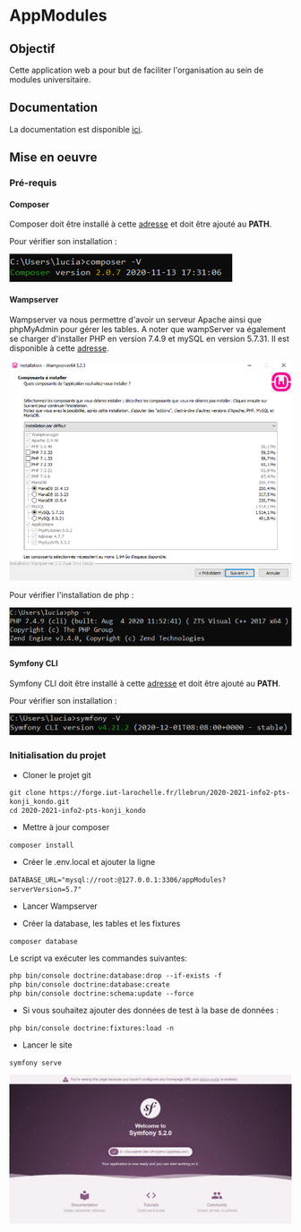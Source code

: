 # AppModules

## Objectif
Cette application web a pour but de faciliter l'organisation au sein de modules universitaire.

## Documentation
La documentation est disponible [ici](docs/index.md).

## Mise en oeuvre

### Pré-requis

#### Composer
Composer doit être installé à cette [adresse](https://getcomposer.org/download/) 
et doit être ajouté au **PATH**.

Pour vérifier son installation :

![alt text](ressources/composer_version.PNG "Test installation composer 'composer -V'")

#### Wampserver
Wampserver va nous permettre d'avoir un serveur Apache ainsi que phpMyAdmin pour gérer
les tables. A noter que wampServer va également se charger d'installer PHP en version 7.4.9 
et mySQL en version 5.7.31. Il est disponible à cette [adresse](https://www.wampserver.com/#download-wrapper).

![alt text](ressources/wamp_install.PNG "PHP 7.4.9 Mysql 5.7.31 wampserver")

Pour vérifier l'installation de php :

![alt text](ressources/php_version.PNG "Test installation php 'php --v'")

#### Symfony CLI
Symfony CLI doit être installé à cette [adresse](https://symfony.com/download) 
et doit être ajouté au **PATH**.

Pour vérifier son installation :

![alt text](ressources/symfony_version.PNG "Test installation symfony 'symfony -V'")

### Initialisation du projet

- Cloner le projet git

```
git clone https://forge.iut-larochelle.fr/llebrun/2020-2021-info2-pts-konji_kondo.git
cd 2020-2021-info2-pts-konji_kondo
```

- Mettre à jour composer

``
composer install
``

- Créer le .env.local et ajouter la ligne

``
DATABASE_URL="mysql://root:@127.0.0.1:3306/appModules?serverVersion=5.7"
``

- Lancer Wampserver

- Créer la database, les tables et les fixtures

``
composer database
``

Le script va exécuter les commandes suivantes:

```
php bin/console doctrine:database:drop --if-exists -f
php bin/console doctrine:database:create
php bin/console doctrine:schema:update --force
```

- Si vous souhaitez ajouter des données de test à la base de données :

``
php bin/console doctrine:fixtures:load -n
``

- Lancer le site

``
symfony serve
`` 

![alt text](ressources/symfony_accueil.PNG "Logo Title Text 1")
